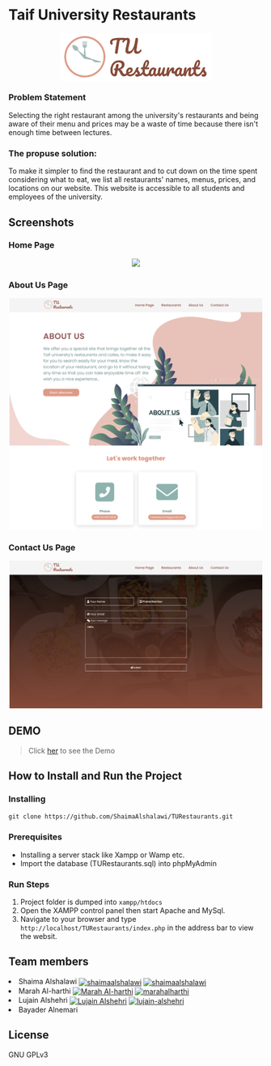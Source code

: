 # Taif University Restaurants
<p align="center">
  <img src="_gitAssets/TURestaurantslogo.png" width="300" align="center"/>
</p>

### Problem Statement
Selecting the right restaurant among the university's restaurants and being aware of their menu and prices may be a waste of time because there isn't enough time between lectures.
### The propuse solution: 
To make it simpler to find the restaurant and to cut down on the time spent considering what to eat, we list all restaurants' names, menus, prices, and locations on our website. This website is accessible to all students and employees of the university.

## Screenshots
### Home Page
<p align="center">
  <img src="_gitAssets/Home Page.png" width="500" />
</p>

### About Us Page
<p align="center">
  <img src="_gitAssets/About Us.png" width="500"/>
</p>

### Contact Us Page
<p align="center">
  <img src="_gitAssets/Contact Us.png" width="500"/>
</p>

## DEMO 
> Click <a href="https://drive.google.com/file/d/1MWkb7xtrkbnuS30ncbl5M0P0L4xPfsdn/view?usp=sharing">her</a> to see the Demo

## How to Install and Run the Project
### Installing 
```
git clone https://github.com/ShaimaAlshalawi/TURestaurants.git
```
### Prerequisites 
*	Installing a server stack like  Xampp  or Wamp etc.
*	Import the database (TURestaurants.sql) into phpMyAdmin
### Run Steps
1.	Project folder is dumped into ```xampp/htdocs```
2.	Open the XAMPP control panel then start Apache and MySql.
3.	Navigate to your browser and type ```http://localhost/TURestaurants/index.php``` in the address bar to view the websit.


## Team members
<li>Shaima Alshalawi
  <a href="https://github.com/ShaimaAlshalawi" target="blank"><img align="center" src="https://cdn.jsdelivr.net/npm/simple-icons@3.0.1/icons/github.svg" alt="shaimaalshalawi" height="20" width="30" /></a>
  <a href="https://www.linkedin.com/in/shaima-alshalawi" target="blank"><img align="center" src="https://raw.githubusercontent.com/rahuldkjain/github-profile-readme-generator/master/src/images/icons/Social/linked-in-alt.svg" alt="shaimaalshalawi" height="20" width="30" /></a>
</li> 

<li>Marah Al-harthi
  <a href="https://github.com/MarahEbrahim" target="blank"><img align="center" src="https://cdn.jsdelivr.net/npm/simple-icons@3.0.1/icons/github.svg" alt="Marah Al-harthi" height="20" width="30" /></a>
  <a href="https://www.linkedin.com/in/marahalharthi/" target="blank"><img align="center" src="https://raw.githubusercontent.com/rahuldkjain/github-profile-readme-generator/master/src/images/icons/Social/linked-in-alt.svg" alt="marahalharthi" height="20" width="30" /></a>
</li>

<li>Lujain Alshehri
  <a href="https://github.com/Lujain41" target="blank"><img align="center" src="https://cdn.jsdelivr.net/npm/simple-icons@3.0.1/icons/github.svg" alt="Lujain Alshehri" height="20" width="30" /></a>
  <a href="https://www.linkedin.com/in/lujain-alshehri-1069a024a/" target="blank"><img align="center" src="https://raw.githubusercontent.com/rahuldkjain/github-profile-readme-generator/master/src/images/icons/Social/linked-in-alt.svg" alt="lujain-alshehri" height="20" width="30" /></a>
</li>

<li>Bayader Alnemari</li>


## License
 GNU GPLv3 
